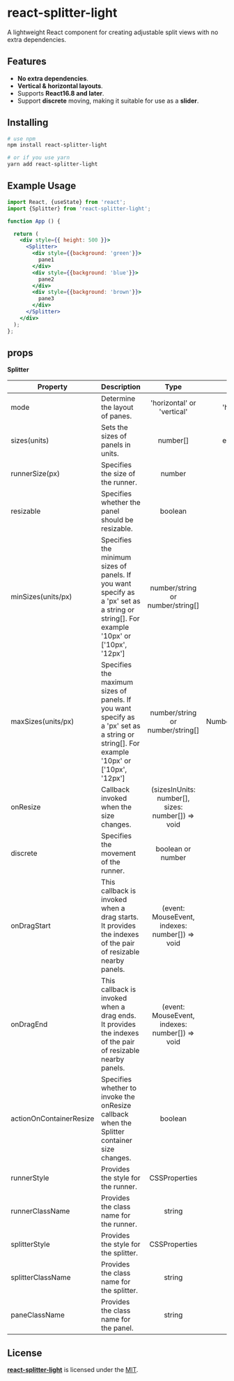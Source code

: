 
# react-splitter-light
A lightweight React component for creating adjustable split views with no extra dependencies.


## Features

- **No extra dependencies**.
- **Vertical & horizontal layouts**.
- Supports **React16.8 and later**.
- Support **discrete** moving, making it suitable for use as a **slider**.



## Installing

````sh
# use npm
npm install react-splitter-light

# or if you use yarn
yarn add react-splitter-light
````

## Example Usage

```jsx
import React, {useState} from 'react';
import {Splitter} from 'react-splitter-light';

function App () {  

  return (
    <div style={{ height: 500 }}>
      <Splitter>
        <div style={{background: 'green'}}>
          pane1
        </div>        
        <div style={{background: 'blue'}}>
          pane2
        </div>
        <div style={{background: 'brown'}}>
          pane3
        </div>
      </Splitter>
    </div>
  );
};
```

## props

**Splitter**

| Property                | Description                                                                                                                              |                       Type                        |     Default      |
|-------------------------|------------------------------------------------------------------------------------------------------------------------------------------|:-------------------------------------------------:|:----------------:|
| mode                    | Determine the layout of panes.                                                                                                           |            'horizontal' or 'vertical'             |   'horizontal'   |
| sizes(units)            | Sets the sizes of panels in units.                                                                                                       |                     number[]                      |   equal parts    |
| runnerSize(px)          | Specifies the size of the runner.                                                                                                        |                      number                       |       6px        |
| resizable               | Specifies whether the panel should be resizable.                                                                                         |                      boolean                      |       true       |
| minSizes(units/px)      | Specifies the minimum sizes of panels. If you want specify as a 'px' set as a string or string[]. For example '10px' or ['10px', '12px'] |         number/string or number/string[]          |       10px       |
| maxSizes(units/px)      | Specifies the maximum sizes of panels. If you want specify as a 'px' set as a string or string[]. For example '10px' or ['10px', '12px'] |         number/string or number/string[]          | Number.MAX_VALUE |
| onResize                | Callback invoked when the size changes.                                                                                                  | (sizesInUnits: number[], sizes: number[]) => void |       none       |
| discrete                | Specifies the movement of the runner.                                                                                                    |                 boolean or number                 |      false       |
| onDragStart             | This callback is invoked when a drag starts. It provides the indexes of the pair of resizable nearby panels.                             |  (event: MouseEvent, indexes: number[]) => void   |       none       |
| onDragEnd               | This callback is invoked when a drag ends. It provides the indexes of the pair of resizable nearby panels.                               |  (event: MouseEvent, indexes: number[]) => void   |       none       |
| actionOnContainerResize | Specifies whether to invoke the onResize callback when the Splitter container size changes.                                              |                      boolean                      |      false       |
| runnerStyle             | Provides the style for the runner.                                                                                                       |                   CSSProperties                   |       none       |
| runnerClassName         | Provides the class name for the runner.                                                                                                  |                      string                       |       none       |
| splitterStyle           | Provides the style for the splitter.                                                                                                     |                   CSSProperties                   |       none       |
| splitterClassName       | Provides the class name for the splitter.                                                                                                |                      string                       |       none       |
| paneClassName           | Provides the class name for the panel.                                                                                                   |                      string                       |       none       |



## License

**[react-splitter-light](https://github.com/kruglay/react-splitter-light)** is licensed under the [MIT](LICENSE).
